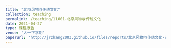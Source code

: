 ```yaml
---
title: "北京风物与传统文化"
collection: teaching
permalink: /teaching/11001-北京风物与传统文化
date: 2021-04-27
type: 课程报告
venue: '大一下学期'
paperurl: 'http://jrzhang2003.github.io/files/reports/北京风物与传统文化-课程报告.pdf'
---
```

